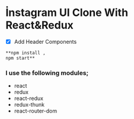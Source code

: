 # İnstagram UI Clone With React&Redux

- [x] Add Header Components


```
**npm install ,
npm start**
```



### I use the following modules;

- react 
- redux
- react-redux
- redux-thunk
- react-router-dom
